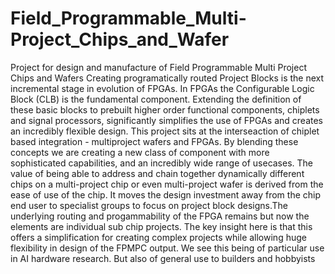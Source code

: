 # Field_Programmable_Multi-Project_Chips_and_Wafer
Project for design and manufacture of Field Programmable Multi Project Chips and Wafers
Creating programatically routed Project Blocks is the next incremental stage in evolution of FPGAs. 
In FPGAs the Configurable Logic Block (CLB) is the fundamental component. Extending the definition of these basic blocks to prebuilt higher order functional components, chiplets and signal processors, significantly simplifies the use of FPGAs and creates an incredibly flexible design.
This project sits at the interseaction of chiplet based integration - multiproject wafers and FPGAs.
By blending these concepts we are creating a new class of component with more sophisticated capabilities, and an incredibly wide range of usecases. 
The value of being able to address and chain together dynamically different chips on a multi-project chip or even multi-project wafer is derived from the ease of use of the chip. It moves the design investment away from the chip end user to specialist groups to focus on project block designs.The underlying routing and progammability of the FPGA remains but now the elements are individual sub chip projects.
The key insight here is that this offers a simplification for creating complex projects while allowing huge flexibility in design of the FPMPC output. We see this being of particular use in AI hardware research. But also of general use to builders and hobbyists
 
